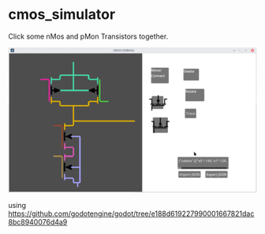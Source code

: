 # cmos_simulator
Click some nMos and pMon Transistors together.

![](./cmos/images/Screenshot_2023-06-12_15-29-42.png)

using https://github.com/godotengine/godot/tree/e188d619227990001667821dac8bc8940076d4a9
